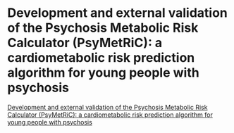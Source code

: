 # Development and external validation of the Psychosis Metabolic Risk Calculator (PsyMetRiC): a cardiometabolic risk prediction algorithm for young people with psychosis
[Development and external validation of the Psychosis Metabolic Risk Calculator (PsyMetRiC): a cardiometabolic risk prediction algorithm for young people with psychosis](https://www.ncbi.nlm.nih.gov/pmc/articles/PMC8211566/)

<!-- #readable #service -->

<!-- {BearID:7F1B583B-5054-4555-81AD-CEB2C5CC2E0C-14366-0000025C6CF14961} -->
